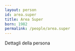 ```yaml
---
layout: person
id: area.super
title: Area Super
born: 1982
permalink: /people/area.super
---
```


Dettagli della persona 